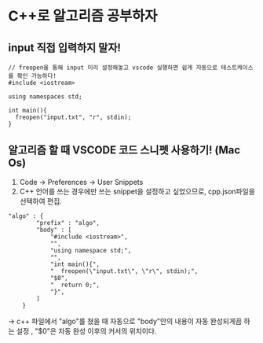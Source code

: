 # C++로 알고리즘 공부하자

## input 직접 입력하지 말자!
```
// freopen을 통해 input 미리 설정해놓고 vscode 실행하면 쉽게 자동으로 테스트케이스를 확인 가능하다!
#include <iostream>

using namespaces std;

int main(){
  freopen("input.txt", "r", stdin);
}
```

## 알고리즘 할 때 VSCODE 코드 스니펫 사용하기! (Mac Os)
1. Code -> Preferences -> User Snippets
2. C++ 언어를 쓰는 경우에만 쓰는 snippet을 설정하고 싶었으므로, cpp.json파일을 선택하여 편집.
```
"algo" : {
		"prefix" : "algo",
		"body" : [
			"#include <iostream>",
			"",
			"using namespace std;",
			"",
			"int main(){",
			"  freopen(\"input.txt\", \"r\", stdin);",
			"$0",
			"  return 0;",
			"}",
		]
	}
```
-> c++ 파일에서 "algo"를 쳤을 때 자동으로 "body"안의 내용이 자동 완성되게끔 하는 설정
, "$0"은 자동 완성 이후의 커서의 위치이다.
